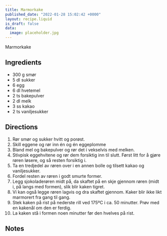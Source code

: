 ```yaml
---
title: Marmorkake
published_date: "2022-01-28 15:02:42 +0000"
layout: recipe.liquid
is_draft: false
data:
  image: placeholder.jpg
---
```

Marmorkake

## Ingredients

- 300 g smør
- 5 dl sukker
- 6 egg
- 6 dl hvetemel
- 2 ts bakepulver
- 2 dl melk
- 3 ss kakao
- 2 ts vaniljesukker

## Directions

1. Rør smør og sukker hvitt og porøst.
2. Skill eggene og rør inn én og én eggeplomme
3. Bland mel og bakepulver og rør det i vekselvis med melken.
4. Stivpisk eggehvitene og rør dem forsiktig inn til slutt. Først litt for å gjøre røren løsere, og så resten forsiktig i.
5. Ta en tredjedel av røren over i en annen bolle og tilsett kakao og vaniljesukker.
6. Fordel resten av røren i godt smurte former.
7. Legg sjokoladerøren midt på, da skaftet på en skje gjennom røren (midt i, på langs med formen), slik blir kaken tigret.
8. Vi kan også legge røren lagvis og dra skaftet gjennom. Kaker blir ikke likt marmorert fra gang til gang.
9. Stek kaken på rist på nederste rill ved 175ºC i ca. 50 minutter. Prøv med en kakenål om den er ferdig.
10. La kaken stå i formen noen minutter før den hvelves på rist.


## Notes

